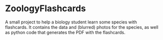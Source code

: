 # ZoologyFlashcards
A small project to help a biology student learn some species with flashcards. It contains the data and (blurred) photos for the species, as well as python code that generates the PDF with the flashcards.
